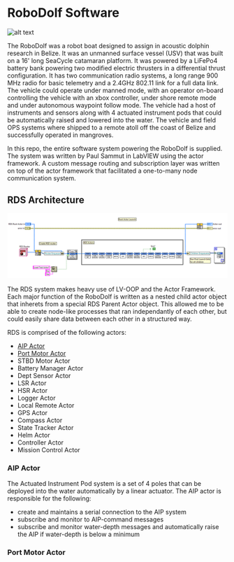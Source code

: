 # RoboDolf Software

![alt text](images/title.jpg "RoboDolf vehicle in trials in Belize")

The RoboDolf was a robot boat designed to assign in acoustic dolphin research in Belize. It was an unmanned surface vessel (USV) that was built on a 16' long SeaCycle catamaran platform. It was powered by a LiFePo4 battery bank powering two modified electric thrusters in a differential thrust configuration. It has two communication radio systems, a long range 900 MHz radio for basic telemetry and a 2.4GHz 802.11 link for a full data link. The vehicle could operate under manned mode, with an operator on-board controlling the vehicle with an xbox controller, under shore remote mode and under autonomous waypoint follow mode. The vehicle had a host of instruments and sensors along with 4 actuated instrument pods that could be automatically raised and lowered into the water. The vehicle and field OPS systems where shipped to a remote atoll off the coast of Belize and successfully operated in mangroves.

In this repo, the entire software system powering the RoboDolf is supplied. The system was written by Paul Sammut in LabVIEW using the actor framework. A custom message routing and subscription layer was written on top of the actor framework that facilitated a one-to-many node communication system.

## RDS Architecture

![root actor](images/root_actor.png "Root actor child actor launch page")

The RDS system makes heavy use of LV-OOP and the Actor Framework. Each major function of the RoboDolf is written as a nested child actor object that inherets from a special RDS Parent Actor object. This allowed me to be able to create node-like processes that ran independantly of each other, but could easily share data between each other in a structured way. 

RDS is comprised of the following actors:
- [AIP Actor](#aip-actor)
- [Port Motor Actor](#port-motor-actor)
- STBD Motor Actor
- Battery Manager Actor
- Dept Sensor Actor
- LSR Actor
- HSR Actor
- Logger Actor
- Local Remote Actor
- GPS Actor
- Compass Actor
- State Tracker Actor
- Helm Actor
- Controller Actor
- Mission Control Actor

### AIP Actor

The Actuated Instrument Pod system is a set of 4 poles that can be deployed into the water automatically by a linear actuator. The AIP actor is responsible for the following:
- create and maintains a serial connection to the AIP system 
- subscribe and monitor to AIP-command messages
- subscribe and monitor water-depth messages and automatically raise the AIP if water-depth is below a minimum

### Port Motor Actor


	